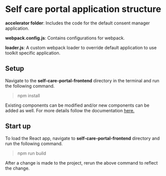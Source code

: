 # Self care portal application structure

**accelerator folder**: Includes the code for the default consent manager application.

**webpack.config.js**: Contains configurations for webpack.

**loader.js**: A custom webpack loader to override default application to use toolkit specific application.

## Setup

Navigate to the **self-care-portal-frontend** directory in the terminal and run the following command.

>npm install

Existing components can be modified and/or new components can be added as well. For more details follow the 
documentation [here.](https://ob.docs.wso2.com/en/latest/develop/customize-consent-manager-portal/)

## Start up

To load the React app, navigate to **self-care-portal-frontend** directory and run the following command.

>npm run build

After a change is made to the project, rerun the above command to reflect the change.